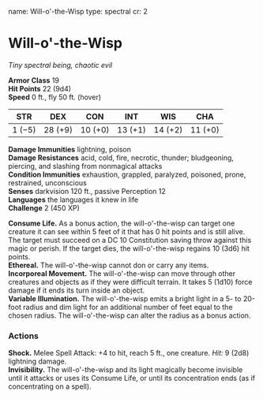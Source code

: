 name: Will-o'-the-Wisp
type: spectral
cr: 2

# Will-o'-the-Wisp 
_Tiny spectral being, chaotic evil_

**Armor Class** 19    
**Hit Points** 22 (9d4)    
**Speed** 0 ft., fly 50 ft. (hover) 

| STR     | DEX     | CON     | INT     | WIS     | CHA     |
|---------|---------|---------|---------|---------|---------|
| 1 (−5)  | 28 (+9) | 10 (+0) | 13 (+1) | 14 (+2) | 11 (+0) |

**Damage Immunities** lightning, poison    
**Damage Resistances** acid, cold, fire, necrotic, thunder; bludgeoning, piercing, and slashing from nonmagical attacks    
**Condition Immunities** exhaustion, grappled, paralyzed, poisoned, prone, restrained, unconscious    
**Senses** darkvision 120 ft., passive Perception 12    
**Languages** the languages it knew in life    
**Challenge** 2 (450 XP) 

**Consume Life.** As a bonus action, the will-o'-the-wisp can target one creature it can see within 5 feet of it that has 0 hit points and is still alive. The target must succeed on a DC 10 Constitution saving throw against this magic or perish. If the target dies, the will-o'-the-wisp regains 10 (3d6) hit points.    
**Ethereal.** The will-o'-the-wisp cannot don or carry any items.    
**Incorporeal Movement.** The will-o'-the-wisp can move through other creatures and objects as if they were difficult terrain. It takes 5 (1d10) force damage if it ends its turn inside an object.    
**Variable Illumination.** The will-o'-the-wisp emits a bright light in a 5- to 20-foot radius and dim light for an additional number of feet equal to the chosen radius. The will-o'-the-wisp can alter the radius as a bonus action. 

### Actions 
**Shock.** Melee Spell Attack: +4 to hit, reach 5 ft., one creature. _Hit:_ 9 (2d8) lightning damage.    
**Invisibility.** The will-o'-the-wisp and its light magically become invisible until it attacks or uses its Consume Life, or until its concentration ends (as if concentrating on a spell).
